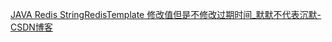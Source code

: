 [JAVA Redis StringRedisTemplate 修改值但是不修改过期时间_默默不代表沉默-CSDN博客](https://blog.csdn.net/qq_35387940/article/details/103117651)
